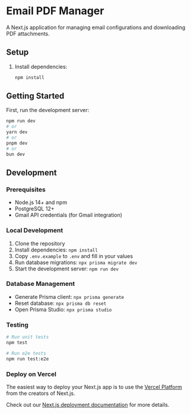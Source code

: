 # Email PDF Manager

A Next.js application for managing email configurations and downloading PDF attachments.

## Setup

1. Install dependencies:
   ```bash
   npm install

## Getting Started

First, run the development server:

```bash
npm run dev
# or
yarn dev
# or
pnpm dev
# or
bun dev
```

## Development

### Prerequisites
- Node.js 14+ and npm
- PostgreSQL 12+
- Gmail API credentials (for Gmail integration)

### Local Development
1. Clone the repository
2. Install dependencies: `npm install`
3. Copy `.env.example` to `.env` and fill in your values
4. Run database migrations: `npx prisma migrate dev`
5. Start the development server: `npm run dev`

### Database Management
- Generate Prisma client: `npx prisma generate`
- Reset database: `npx prisma db reset`
- Open Prisma Studio: `npx prisma studio`

### Testing
```bash
# Run unit tests
npm test

# Run e2e tests
npm run test:e2e
 ```

### Deploy on Vercel

The easiest way to deploy your Next.js app is to use the [Vercel Platform](https://vercel.com/new?utm_medium=default-template&filter=next.js&utm_source=create-next-app&utm_campaign=create-next-app-readme) from the creators of Next.js.

Check out our [Next.js deployment documentation](https://nextjs.org/docs/app/building-your-application/deploying) for more details.
